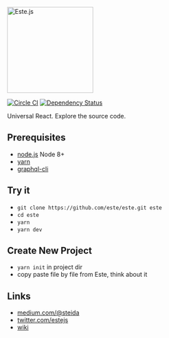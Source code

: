 <img
  alt="Este.js"
  src="https://cloud.githubusercontent.com/assets/66249/6515278/de638916-c388-11e4-8754-184f5b11e770.jpeg"
  width="200"
/>

[![Circle CI](https://img.shields.io/circleci/project/este/este/master.svg)](https://circleci.com/gh/este/este)
[![Dependency Status](https://david-dm.org/este/este.svg)](https://david-dm.org/este/este)

Universal React. Explore the source code.

## Prerequisites

- [node.js](http://nodejs.org/) Node 8+
- [yarn](https://yarnpkg.com/)
- [graphql-cli](https://github.com/graphcool/graphql-cli)

## Try it

- `git clone https://github.com/este/este.git este`
- `cd este`
- `yarn`
- `yarn dev`

## Create New Project

- `yarn init` in project dir
- copy paste file by file from Este, think about it

## Links

- [medium.com/@steida](https://medium.com/@steida/)
- [twitter.com/estejs](https://twitter.com/estejs)
- [wiki](https://github.com/este/este/wiki)
